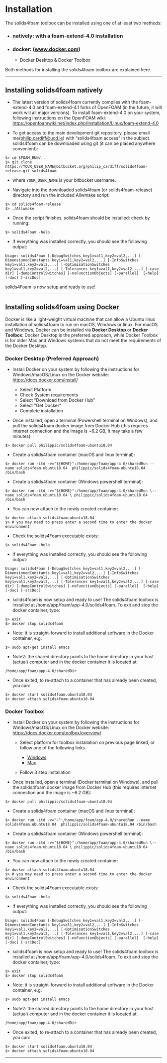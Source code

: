 # **Installation**

The solids4foam toolbox can be installed using one of at least two methods:
- ### **natively**:  with a foam-extend-4.0 installation
- ### **docker**: (www.docker.com)
  - Docker Desktop & Docker Toolbox

Both methods for installing the solids4foam toolbox are explained here.

--------

## Installing solids4foam **natively**

- The latest version of solids4foam currently compiles with the foam-extend-4.0 and foam-extend-4.1 forks of OpenFOAM (in the future, it will work will all major versions). To install foam-extend-4.0 on your system, following instructions on the OpenFOAM wiki:
https://openfoamwiki.net/index.php/Installation/Linux/foam-extend-4.0

- To get access to the main development git repository, please email me(philip.cardiff@ucd.ie) with “solids4foam access” in the subject. solids4foam can be downloaded using git (it can be placed anywhere convenient):
```
$> cd $FOAM_RUN/..
$> git clone https://YOUR_USER_NAME@bitbucket.org/philip_cardiff/solids4foam-release.git solids4foam
```
- where ```YOUR_USER_NAME``` is your bitbucket username.

- Navigate into the downloaded solids4foam (or solids4foam-release) directory and run the included Allwmake script:
```
$> cd solids4foam-release
$> ./Allwmake
```

- Once the script finishes, solids4foam should be installed: check by running:
```
$> solids4Foam -help
```

- If everything was installed correctly, you should see the following output:
```
Usage: solids4Foam [-DebugSwitches key1=val1,key2=val2,...] [-DimensionedConstants key1=val1,key2=val2,...] [-InfoSwitches key1=val1,key2=val2,...] [-OptimisationSwitches key1=val1,key2=val2,...] [-Tolerances key1=val1,key2=val2,...] [-case dir] [-dumpControlSwitches] [-noFunctionObjects] [-parallel]  [-help] [-doc] [-srcDoc]
```

solids4Foam is now setup and ready to use!

---

  ## Installing solids4foam using **Docker**

Docker is like a light-weight virtual machine that can allow a Ubuntu linux installation of solids4foam to run on macOS, Windows or linux.
For macOS and Windows, Docker can be installed via **Docker Desktop** or **Docker Toolbox**: Docker Desktop is the preferred approach, while Docker Toolbox is for older Mac and Windows systems that do not meet the requirements of the Docker Desktop.

### **Docker Desktop (Preferred Approach)**

- Install Docker on your system by following the instructions for Windows/macOS/Linux on the Docker website: https://docs.docker.com/install/

  - Select Platform
  - Check System requirements
  - Select "Download from Docker Hub"
  - Select "Get Docker"
  - Complete installation

- Once installed, open a terminal (Powershell terminal on Windows), and pull the solids4foam docker image from Docker Hub (this requires internet connection and the image is ~6.2 GB, it may take a few minutes):
```
$> docker pull philippic/solids4foam-ubuntu18.04
```

- Create a solids4foam container (macOS and linux terminal):
```
$> docker run -itd -v="${HOME}":/home/app/foam/app-4.0/sharedRun --name solids4foam.ubuntu18.04  philippic/solids4foam-ubuntu18.04 /bin/bash
```
- Create a solids4foam container (Windows powershell terminal):
```
$> docker run -itd -v="${HOME}":/home/app/foam/app-4.0/sharedRun \--name solids4foam.ubuntu18.04 \ philippic/solids4foam-ubuntu18.04 /bin/bash
```

- You can now attach to the newly created container:
```
$> docker attach solids4foam.ubuntu18.04
$> # you may need to press enter a second time to enter the docker environment
```
- Check the solids4Foam executable exists:
```
$> solids4Foam -help
```
- If everything was installed correctly, you should see the following output:
```
Usage: solids4Foam [-DebugSwitches key1=val1,key2=val2,...] [-DimensionedConstants key1=val1,key2=val2,...] [-InfoSwitches key1=val1,key2=val2,...] [-OptimisationSwitches key1=val1,key2=val2,...] [-Tolerances key1=val1,key2=val2,...] [-case dir] [-dumpControlSwitches] [-noFunctionObjects] [-parallel]  [-help] [-doc] [-srcDoc]
```

- solids4foam is now setup and ready to use! The solids4foam toolbox is installed at /home/app/foam/app-4.0/solids4foam. To exit and stop the docker container, type:
```
$> exit
$> docker stop solids4foam
```
- Note: it is straight-forward to install additional software in the Docker container, e.g.
```
$> sudo apt-get install emacs
```

- Note2: the shared directory points to the home directory in your host (actual) computer and in the docker container it is located at:
```
/home/app/foam/app-4.0/sharedDir
```

- Once exited, to re-attach to a container that has already been created, you can:
```
$> docker start solids4foam.ubuntu18.04
$> docker attach solids4foam.ubuntu18.04
```

### **Docker Toolbox**

- Install Docker on your system by following the instructions for Windows/macOS/Linux on the Docker website: https://docs.docker.com/toolbox/overview/

  - Select platform for toolbox installation on previous page linked, or follow one of the following links.

    - [Windows](https://docs.docker.com/toolbox/toolbox_install_windows/)
    - [Mac](https://docs.docker.com/toolbox/toolbox_install_mac/)

  - Follow 3 step installation

- Once installed, open a terminal (Docker terminal on Windows), and pull the solids4foam docker image from Docker Hub (this requires internet connection and the image is ~6.2 GB):
```
$> docker pull philippic/solids4foam-ubuntu18.04
```

- Create a solids4foam container (macOS and linux terminal):
```
$> docker run -itd -v="~":/home/app/foam/app-4.0/sharedRun --name solids4foam.ubuntu18.04  philippic/solids4foam-ubuntu18.04 /bin/bash
```
- Create a solids4foam container (Windows powershell terminal):
```
$> docker run -itd -v="${HOME}":/home/app/foam/app-4.0/sharedRun \--name solids4foam.ubuntu18.04 \ philippic/solids4foam-ubuntu18.04 /bin/bash
```

- You can now attach to the newly created container:
```
$> docker attach solids4foam.ubuntu18.04
$> # you may need to press enter a second time to enter the docker environment
```
- Check the solids4Foam executable exists:
```
$> solids4Foam -help
```
- If everything was installed correctly, you should see the following output:
```
Usage: solids4Foam [-DebugSwitches key1=val1,key2=val2,...] [-DimensionedConstants key1=val1,key2=val2,...] [-InfoSwitches key1=val1,key2=val2,...] [-OptimisationSwitches key1=val1,key2=val2,...] [-Tolerances key1=val1,key2=val2,...] [-case dir] [-dumpControlSwitches] [-noFunctionObjects] [-parallel]  [-help] [-doc] [-srcDoc]
```

- solids4foam is now setup and ready to use! The solids4foam toolbox is installed at /home/app/foam/app-4.0/solids4foam. To exit and stop the docker container, type:
```
$> exit
$> docker stop solids4foam
```
- Note: it is straight-forward to install additional software in the Docker container, e.g.
```
$> sudo apt-get install emacs
```

- Note2: the shared directory points to the home directory in your host (actual) computer and in the docker container it is located at:
```
/home/app/foam/app-4.0/sharedDir
```

- Once exited, to re-attach to a container that has already been created, you can:
```
$> docker start solids4foam.ubuntu18.04
$> docker attach solids4foam.ubuntu18.04
```
---
